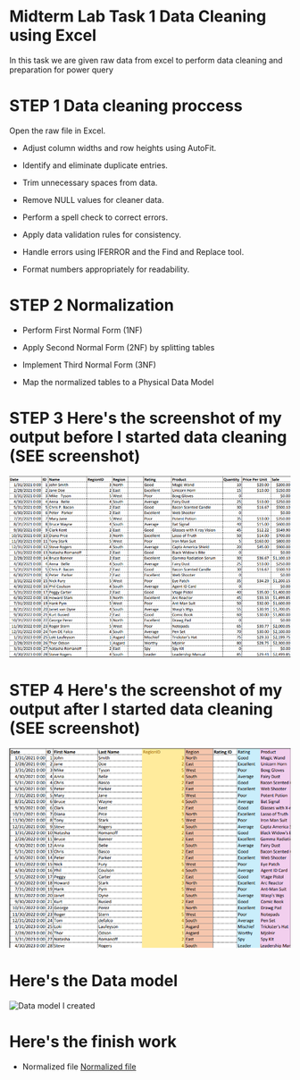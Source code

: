 # Midterm Lab Task 1 Data Cleaning using Excel
In this task we are given raw data from excel to perform data cleaning and preparation for power query

# STEP 1 Data cleaning proccess
Open the raw file in Excel.

- Adjust column widths and row heights using AutoFit.

- Identify and eliminate duplicate entries.

- Trim unnecessary spaces from data.

- Remove NULL values for cleaner data.

- Perform a spell check to correct errors.

- Apply data validation rules for consistency.
- Handle errors using IFERROR and the Find and Replace tool.
- Format numbers appropriately for readability.
# STEP 2 Normalization
- Perform First Normal Form (1NF)

- Apply Second Normal Form (2NF) by splitting tables

- Implement Third Normal Form (3NF)

- Map the normalized tables to a Physical Data Model

# STEP 3 Here's the screenshot of my output before I started data cleaning (SEE screenshot)
![sample Output](Image/479998757_1329438984935439_7884410458109161309_n.png)

# STEP 4 Here's the screenshot of my output after I started data cleaning (SEE screenshot)
![step 4 output](Image/481358793_497630909867920_2539786745459158085_n.png)
# Here's the Data model
![Data model I created]()

# Here's the finish work
- Normalized file
[Normalized file](File/cleandata%20William1.xlsx)

